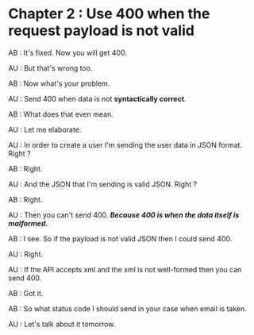 # Chapter 2 : Use 400 when the request payload is not valid

AB : It's fixed. Now you will get 400.

AU : But that's wrong too.

AB : Now what's your problem.

AU : Send 400 when data is not **syntactically correct**.

AB : What does that even mean.

AU : Let me elaborate.

AU : In order to create a user I'm sending the user data in JSON format.  Right ?

AB : Right.

AU : And the JSON that I'm sending is valid JSON. Right ?

AB : Right.

AU : Then you can't send 400. ***Because 400 is when the data itself is malformed.***

AB : I see. So if the payload is not valid JSON then I could send 400.

AU : Right.

AU : If the API accepts xml and the xml is not well-formed then you can send 400.

AB : Got it.

AB : So what status code I should send in your case when email is taken.

AU : Let's talk about it tomorrow.

